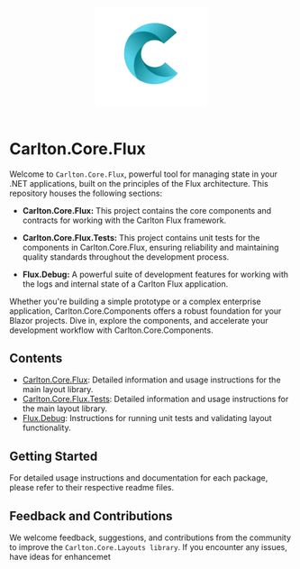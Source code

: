 <div align="center">
    <img src="../Components/Carlton.Core.Components/wwwroot/images/CarltonLogo.png" alt="Carlton Logo" width="200" />
</div>
</br>


# Carlton.Core.Flux

Welcome to `Carlton.Core.Flux`, powerful tool for managing state in your .NET applications, built on the principles of the Flux architecture. This repository houses the following sections:

- **Carlton.Core.Flux:** This project contains the core components and contracts for working with the Carlton Flux framework.

- **Carlton.Core.Flux.Tests:** This project contains unit tests for the components in Carlton.Core.Flux, ensuring reliability and maintaining quality standards throughout the development process.

- **Flux.Debug:** A powerful suite of development features for working with the logs and internal state of a Carlton Flux application. 

Whether you're building a simple prototype or a complex enterprise application, Carlton.Core.Components offers a robust foundation for your Blazor projects. Dive in, explore the components, and accelerate your development workflow with Carlton.Core.Components.

## Contents

- [Carlton.Core.Flux](./Carlton.Core.Flux/README.md): Detailed information and usage instructions for the main layout library.
- [Carlton.Core.Flux.Tests](./Carlton.Core.Flux.Tests/README.md): Detailed information and usage instructions for the main layout library.
- [Flux.Debug](./Flux.Debug/README.md): Instructions for running unit tests and validating layout functionality.
  
## Getting Started

For detailed usage instructions and documentation for each package, please refer to their respective readme files.

## Feedback and Contributions

We welcome feedback, suggestions, and contributions from the community to improve the `Carlton.Core.Layouts library`. If you encounter any issues, have ideas for enhancemet
